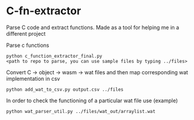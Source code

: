 # C-fn-extractor

Parse C code and extract functions. Made as a tool for helping me in a different project

Parse c functions
```
python c_function_extractor_final.py 
<path to repo to parse, you can use sample files by typing ../files>
```

Convert C -> object -> wasm -> wat files and then map corresponding wat implementation in csv 
```
python add_wat_to_csv.py output.csv ../files
```

In order to check the functioning of a particular wat file use (example)
```
python wat_parser_util.py ../files/wat_out/arraylist.wat
```